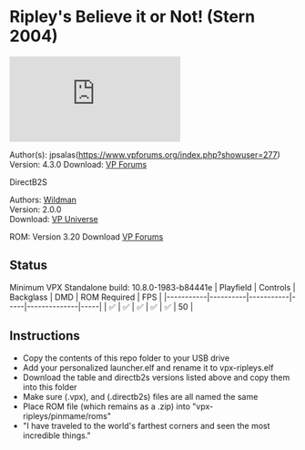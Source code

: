 # Ripley's Believe it or Not! (Stern 2004)

![Table Preview](https://www.vpforums.org/index.php?s=d77dd11d3a10617da44805808363ef29&app=downloads&module=display&section=screenshot&record=114134&id=13043&full=1)

Author(s): jpsalas(https://www.vpforums.org/index.php?showuser=277)  
Version: 4.3.0 
Download: [VP Forums](https://www.vpforums.org/index.php?app=downloads&showfile=13043)

DirectB2S

Authors: [Wildman](https://vpuniverse.com/profile/5-wildman/)  
Version: 2.0.0  
Download: [VP Universe](https://vpuniverse.com/files/file/5067-ripleys-believe-it-or-not-stern-2003/)

ROM:
Version 3.20
Download [VP Forums](https://www.vpforums.org/index.php?app=downloads&showfile=317)


## Status 

Minimum VPX Standalone build: 10.8.0-1983-b84441e
| Playfield | Controls | Backglass | DMD | ROM Required | FPS | 
|-----------|----------|-----------|-----|--------------|-----|
| :white_check_mark: | :white_check_mark: | :white_check_mark: | :white_check_mark: | :white_check_mark: | 50 |

## Instructions

- Copy the contents of this repo folder to your USB drive
- Add your personalized launcher.elf and rename it to vpx-ripleys.elf
- Download the table and directb2s versions listed above and copy them into this folder
- Make sure (.vpx), and (.directb2s) files are all named the same
- Place ROM file (which remains as a .zip) into "vpx-ripleys/pinmame/roms"
- "I have traveled to the world's farthest corners and seen the most incredible things."
